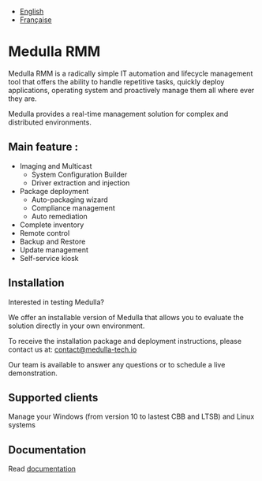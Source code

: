 - [English](README.md)
- [Française](README.fr.md)


# Medulla RMM

Medulla RMM is a radically simple IT automation and lifecycle management tool that offers the ability to handle repetitive tasks, quickly deploy applications, operating system and proactively manage them all where ever they are. 

Medulla provides a real-time management solution for complex and distributed environments.

## Main feature :

* Imaging and Multicast
  * System Configuration Builder
  * Driver extraction and injection
* Package deployment
  * Auto-packaging wizard
  * Compliance management
  * Auto remediation
* Complete inventory
* Remote control
* Backup and Restore
* Update management
* Self-service kiosk

## Installation

Interested in testing Medulla?

We offer an installable version of Medulla that allows you to evaluate the solution directly in your own environment.

To receive the installation package and deployment instructions, please contact us at:
contact@medulla-tech.io

Our team is available to answer any questions or to schedule a live demonstration.

## Supported clients

Manage your Windows (from version 10 to lastest CBB and LTSB) and Linux systems

## Documentation

Read [documentation](https://docs.medulla-tech.io/) 
